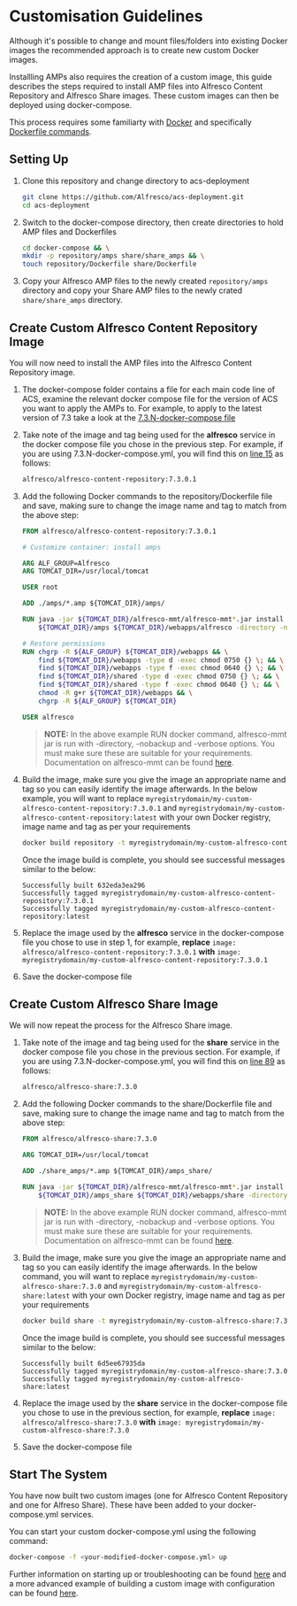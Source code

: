 # Customisation Guidelines

Although it's possible to change and mount files/folders into existing Docker images the recommended approach is to create new custom Docker images.

Installling AMPs also requires the creation of a custom image, this guide describes the steps required to install AMP files into Alfresco Content Repository and Alfresco Share images. These custom images can then be deployed using docker-compose.

This process requires some familiarty with [Docker](https://www.docker.com/) and specifically [Dockerfile commands](https://docs.docker.com/engine/reference/builder/).

## Setting Up

1. Clone this repository and change directory to acs-deployment

    ```bash
    git clone https://github.com/Alfresco/acs-deployment.git
    cd acs-deployment
    ```

2. Switch to the docker-compose directory, then create directories to hold AMP files and Dockerfiles

    ```bash
    cd docker-compose && \
    mkdir -p repository/amps share/share_amps && \
    touch repository/Dockerfile share/Dockerfile
    ```

3. Copy your Alfresco AMP files to the newly created `repository/amps` directory and copy your Share AMP files to the newly crated `share/share_amps` directory.

## Create Custom Alfresco Content Repository Image

You will now need to install the AMP files into the Alfresco Content Repository image.

1. The docker-compose folder contains a file for each main code line of ACS, examine the relevant docker compose file for the version of ACS you want to apply the AMPs to. For example, to apply to the latest version of 7.3 take a look at the [7.3.N-docker-compose file](../../../docker-compose/7.3.N-docker-compose.yml)

2. Take note of the image and tag being used for the **alfresco** service in the docker compose file you chose in the previous step. For example, if you are using 7.3.N-docker-compose.yml, you will find this on [line 15](https://github.com/Alfresco/acs-deployment/blob/229fe58d077414c5d91bab9f5cec91adc902453c/docker-compose/7.3.N-docker-compose.yml#L15) as follows:

    ```bash
    alfresco/alfresco-content-repository:7.3.0.1
    ```

3. Add the following Docker commands to the repository/Dockerfile file and save, making sure to change the image name and tag to match from the above step:

    ```Dockerfile
    FROM alfresco/alfresco-content-repository:7.3.0.1

    # Customize container: install amps

    ARG ALF_GROUP=Alfresco
    ARG TOMCAT_DIR=/usr/local/tomcat

    USER root

    ADD ./amps/*.amp ${TOMCAT_DIR}/amps/

    RUN java -jar ${TOMCAT_DIR}/alfresco-mmt/alfresco-mmt*.jar install \
        ${TOMCAT_DIR}/amps ${TOMCAT_DIR}/webapps/alfresco -directory -nobackup -verbose

    # Restore permissions
    RUN chgrp -R ${ALF_GROUP} ${TOMCAT_DIR}/webapps && \
        find ${TOMCAT_DIR}/webapps -type d -exec chmod 0750 {} \; && \
        find ${TOMCAT_DIR}/webapps -type f -exec chmod 0640 {} \; && \
        find ${TOMCAT_DIR}/shared -type d -exec chmod 0750 {} \; && \
        find ${TOMCAT_DIR}/shared -type f -exec chmod 0640 {} \; && \
        chmod -R g+r ${TOMCAT_DIR}/webapps && \
        chgrp -R ${ALF_GROUP} ${TOMCAT_DIR}

    USER alfresco
    ```

    > **NOTE:** In the above example RUN docker command, alfresco-mmt jar is run with -directory, -nobackup and -verbose options. You must make sure these are suitable for your requirements. Documentation on alfresco-mmt can be found [here](https://docs.alfresco.com/7.3/concepts/dev-extensions-modules-management-tool.html).

4. Build the image, make sure you give the image an appropriate name and tag so you can easily identify the image afterwards. In the below example, you will want to replace `myregistrydomain/my-custom-alfresco-content-repository:7.3.0.1` and `myregistrydomain/my-custom-alfresco-content-repository:latest` with your own Docker registry, image name and tag as per your requirements

    ```bash
    docker build repository -t myregistrydomain/my-custom-alfresco-content-repository:0.2.2.1 -t myregistrydomain/my-custom-alfresco-content-repository:latest
    ```

    Once the image build is complete, you should see successful messages similar to the below:

    ```text
    Successfully built 632eda3ea296
    Successfully tagged myregistrydomain/my-custom-alfresco-content-repository:7.3.0.1
    Successfully tagged myregistrydomain/my-custom-alfresco-content-repository:latest
    ```

5. Replace the image used by the **alfresco** service in the docker-compose file you chose to use in step 1, for example, **replace** `image: alfresco/alfresco-content-repository:7.3.0.1` **with** `image: myregistrydomain/my-custom-alfresco-content-repository:7.3.0.1`

6. Save the docker-compose file

## Create Custom Alfresco Share Image

We will now repeat the process for the Alfresco Share image.

1. Take note of the image and tag being used for the **share** service in the docker compose file you chose in the previous section. For example, if you are using 7.3.N-docker-compose.yml, you will find this on [line 89](https://github.com/Alfresco/acs-deployment/blob/229fe58d077414c5d91bab9f5cec91adc902453c/docker-compose/7.3.N-docker-compose.yml#L89) as follows:

    ```bash
    alfresco/alfresco-share:7.3.0
    ```

2. Add the following Docker commands to the share/Dockerfile file and save, making sure to change the image name and tag to match from the above step:

    ```Dockerfile
    FROM alfresco/alfresco-share:7.3.0

    ARG TOMCAT_DIR=/usr/local/tomcat

    ADD ./share_amps/*.amp ${TOMCAT_DIR}/amps_share/

    RUN java -jar ${TOMCAT_DIR}/alfresco-mmt/alfresco-mmt*.jar install \
        ${TOMCAT_DIR}/amps_share ${TOMCAT_DIR}/webapps/share -directory -nobackup -verbose
    ```

    > **NOTE:** In the above example RUN docker command, alfresco-mmt jar is run with -directory, -nobackup and -verbose options. You must make sure these are suitable for your requirements. Documentation on alfresco-mmt can be found [here](https://docs.alfresco.com/7.3/concepts/dev-extensions-modules-management-tool.html).

3. Build the image, make sure you give the image an appropriate name and tag so you can easily identify the image afterwards. In the below command, you will want to replace `myregistrydomain/my-custom-alfresco-share:7.3.0` and `myregistrydomain/my-custom-alfresco-share:latest` with your own Docker registry, image name and tag as per your requirements

    ```bash
    docker build share -t myregistrydomain/my-custom-alfresco-share:7.3.0 -t myregistrydomain/my-custom-alfresco-share:latest
    ```

    Once the image build is complete, you should see successful messages similar to the below:

    ```text
    Successfully built 6d5ee67935da
    Successfully tagged myregistrydomain/my-custom-alfresco-share:7.3.0
    Successfully tagged myregistrydomain/my-custom-alfresco-share:latest
    ```

4. Replace the image used by the **share** service in the docker-compose file you chose to use in the previous section, for example, **replace** `image: alfresco/alfresco-share:7.3.0` **with** `image: myregistrydomain/my-custom-alfresco-share:7.3.0`

5. Save the docker-compose file

## Start The System

You have now built two custom images (one for Alfresco Content Repository and one for Alfreso Share). These have been added to your docker-compose.yml services.

You can start your custom docker-compose.yml using the following command:

```bash
docker-compose -f <your-modified-docker-compose.yml> up
```

Further information on starting up or troubleshooting can be found [here](../README.md) and a more advanced example of building a custom image with configuration can be found [here](https://github.com/Alfresco/acs-packaging/blob/master/docs/create-custom-image-using-existing-docker-image.md#applying-amps-that-require-additional-configuration-advanced).
